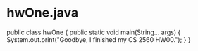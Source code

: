 # hwOne.java
public class hwOne
{
    public static void main(String... args)
    {
        System.out.print("Goodbye, I finished my CS 2560 HW00.");
    }
 }
 
